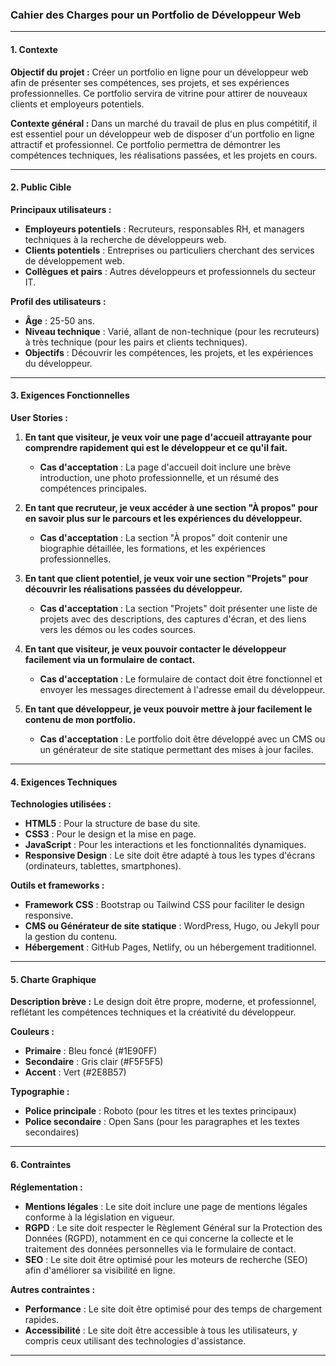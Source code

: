 ### Cahier des Charges pour un Portfolio de Développeur Web

---

#### 1. Contexte

**Objectif du projet :**
Créer un portfolio en ligne pour un développeur web afin de présenter ses compétences, ses projets, et ses expériences professionnelles. Ce portfolio servira de vitrine pour attirer de nouveaux clients et employeurs potentiels.

**Contexte général :**
Dans un marché du travail de plus en plus compétitif, il est essentiel pour un développeur web de disposer d'un portfolio en ligne attractif et professionnel. Ce portfolio permettra de démontrer les compétences techniques, les réalisations passées, et les projets en cours.

---

#### 2. Public Cible

**Principaux utilisateurs :**
- **Employeurs potentiels** : Recruteurs, responsables RH, et managers techniques à la recherche de développeurs web.
- **Clients potentiels** : Entreprises ou particuliers cherchant des services de développement web.
- **Collègues et pairs** : Autres développeurs et professionnels du secteur IT.

**Profil des utilisateurs :**
- **Âge** : 25-50 ans.
- **Niveau technique** : Varié, allant de non-technique (pour les recruteurs) à très technique (pour les pairs et clients techniques).
- **Objectifs** : Découvrir les compétences, les projets, et les expériences du développeur.

---

#### 3. Exigences Fonctionnelles

**User Stories :**

1. **En tant que visiteur, je veux voir une page d'accueil attrayante pour comprendre rapidement qui est le développeur et ce qu'il fait.**
   - **Cas d'acceptation** : La page d'accueil doit inclure une brève introduction, une photo professionnelle, et un résumé des compétences principales.

2. **En tant que recruteur, je veux accéder à une section "À propos" pour en savoir plus sur le parcours et les expériences du développeur.**
   - **Cas d'acceptation** : La section "À propos" doit contenir une biographie détaillée, les formations, et les expériences professionnelles.

3. **En tant que client potentiel, je veux voir une section "Projets" pour découvrir les réalisations passées du développeur.**
   - **Cas d'acceptation** : La section "Projets" doit présenter une liste de projets avec des descriptions, des captures d'écran, et des liens vers les démos ou les codes sources.

4. **En tant que visiteur, je veux pouvoir contacter le développeur facilement via un formulaire de contact.**
   - **Cas d'acceptation** : Le formulaire de contact doit être fonctionnel et envoyer les messages directement à l'adresse email du développeur.

5. **En tant que développeur, je veux pouvoir mettre à jour facilement le contenu de mon portfolio.**
   - **Cas d'acceptation** : Le portfolio doit être développé avec un CMS ou un générateur de site statique permettant des mises à jour faciles.

---

#### 4. Exigences Techniques

**Technologies utilisées :**
- **HTML5** : Pour la structure de base du site.
- **CSS3** : Pour le design et la mise en page.
- **JavaScript** : Pour les interactions et les fonctionnalités dynamiques.
- **Responsive Design** : Le site doit être adapté à tous les types d'écrans (ordinateurs, tablettes, smartphones).

**Outils et frameworks :**
- **Framework CSS** : Bootstrap ou Tailwind CSS pour faciliter le design responsive.
- **CMS ou Générateur de site statique** : WordPress, Hugo, ou Jekyll pour la gestion du contenu.
- **Hébergement** : GitHub Pages, Netlify, ou un hébergement traditionnel.

---

#### 5. Charte Graphique

**Description brève :**
Le design doit être propre, moderne, et professionnel, reflétant les compétences techniques et la créativité du développeur.

**Couleurs :**
- **Primaire** : Bleu foncé (#1E90FF)
- **Secondaire** : Gris clair (#F5F5F5)
- **Accent** : Vert (#2E8B57)

**Typographie :**
- **Police principale** : Roboto (pour les titres et les textes principaux)
- **Police secondaire** : Open Sans (pour les paragraphes et les textes secondaires)

---

#### 6. Contraintes

**Réglementation :**
- **Mentions légales** : Le site doit inclure une page de mentions légales conforme à la législation en vigueur.
- **RGPD** : Le site doit respecter le Règlement Général sur la Protection des Données (RGPD), notamment en ce qui concerne la collecte et le traitement des données personnelles via le formulaire de contact.
- **SEO** : Le site doit être optimisé pour les moteurs de recherche (SEO) afin d'améliorer sa visibilité en ligne.

**Autres contraintes :**
- **Performance** : Le site doit être optimisé pour des temps de chargement rapides.
- **Accessibilité** : Le site doit être accessible à tous les utilisateurs, y compris ceux utilisant des technologies d'assistance.

---